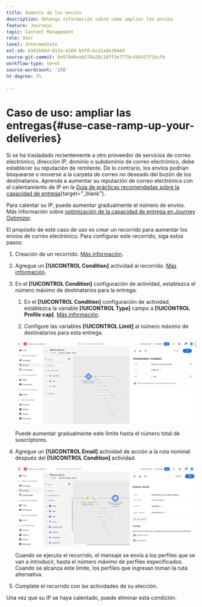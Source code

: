 ```yaml
---
title: Aumento de los envíos
description: Obtenga información sobre cómo ampliar los envíos
feature: Journeys
topic: Content Management
role: User
level: Intermediate
exl-id: 83d1b68d-011a-4109-b5f0-6ca1ade2944d
source-git-commit: 0e978d0eab570a28c187f3e7779c450437f16cfb
workflow-type: tm+mt
source-wordcount: '258'
ht-degree: 3%

---
```


# Caso de uso: ampliar las entregas{#use-case-ramp-up-your-deliveries}

Si se ha trasladado recientemente a otro proveedor de servicios de correo electrónico, dirección IP, dominio o subdominio de correo electrónico, debe establecer su reputación de remitente. De lo contrario, los envíos podrían bloquearse o moverse a la carpeta de correo no deseado del buzón de los destinatarios. Aprenda a aumentar su reputación de correo electrónico con el calentamiento de IP en la [Guía de prácticas recomendadas sobre la capacidad de entrega](https://experienceleague.adobe.com/docs/deliverability-learn/deliverability-best-practice-guide/additional-resources/generic-resources/increase-reputation-with-ip-warming.html){target=&quot;_blank&quot;}.

Para calentar su IP, puede aumentar gradualmente el número de envíos. Más información sobre [optimización de la capacidad de entrega en Journey Optimizer](../reports/deliverability.md).

El propósito de este caso de uso es crear un recorrido para aumentar los envíos de correo electrónico. Para configurar este recorrido, siga estos pasos:

1. Creación de un recorrido. [Más información](journey-gs.md).

1. Agregue un **[!UICONTROL Condition]** actividad al recorrido. [Más información](condition-activity.md).

1. En el **[!UICONTROL Condition]** configuración de actividad, establezca el número máximo de destinatarios para la entrega:

   1. En el **[!UICONTROL Condition]** configuración de actividad, establezca la variable **[!UICONTROL Type]** campo a **[!UICONTROL Profile cap]**. [Más información](condition-activity.md#profile_cap).

   1. Configure las variables **[!UICONTROL Limit]** al número máximo de destinatarios para esta entrega.

   ![](assets/profile-cap-condition.png)

   Puede aumentar gradualmente este límite hasta el número total de suscriptores.

1. Agregue un **[!UICONTROL Email]** actividad de acción a la ruta nominal después del **[!UICONTROL Condition]** actividad.

   ![](assets/ramp-up-deliveries-message.png)

   Cuando se ejecuta el recorrido, el mensaje se envía a los perfiles que se van a introducir, hasta el número máximo de perfiles especificados. Cuando se alcanza este límite, los perfiles que ingresan toman la ruta alternativa.

1. Complete el recorrido con las actividades de su elección.

Una vez que su IP se haya calentado, puede eliminar esta condición.

